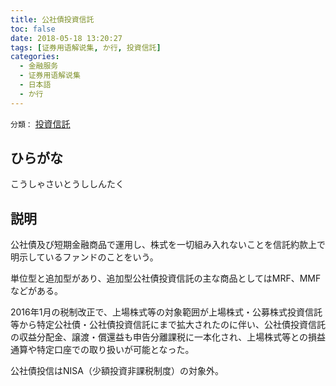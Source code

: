 ```yaml
---
title: 公社債投資信託
toc: false
date: 2018-05-18 13:20:27
tags: [证券用语解说集, か行, 投資信託]
categories:
  - 金融服务
  - 证券用语解说集
  - 日本語
  - か行
---
```


`分類：` [投資信託](/tags/投資信託/)

## ひらがな

こうしゃさいとうししんたく

## 説明

公社債及び短期金融商品で運用し、株式を一切組み入れないことを信託約款上で明示しているファンドのことをいう。

単位型と追加型があり、追加型公社債投資信託の主な商品としてはMRF、MMFなどがある。

2016年1月の税制改正で、上場株式等の対象範囲が上場株式・公募株式投資信託等から特定公社債・公社債投資信託にまで拡大されたのに伴い、公社債投資信託の収益分配金、譲渡・償還益も申告分離課税に一本化され、上場株式等との損益通算や特定口座での取り扱いが可能となった。

公社債投信はNISA（少額投資非課税制度）の対象外。

